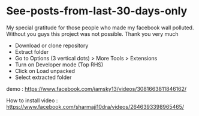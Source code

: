 # See-posts-from-last-30-days-only
My special gratitude for those people who made my facebook wall polluted. Without you guys this project was not possible. Thank you very much
- Download or clone repository
- Extract folder
- Go to Options (3 vertical dots) > More Tools > Extensions 
- Turn on Developer mode (Top RHS)
- Click on Load unpacked
- Select extracted folder

demo : https://www.facebook.com/iamsky13/videos/3081663811846162/

How to install video : https://www.facebook.com/sharmaji10dra/videos/2646393398965465/ 
